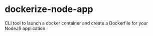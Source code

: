 # dockerize-node-app
CLI tool to launch a docker container and create a Dockerfile for your NodeJS application
